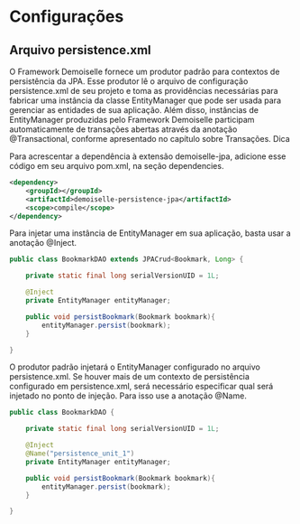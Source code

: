 # Configurações
## Arquivo persistence.xml
O Framework Demoiselle fornece um produtor padrão para contextos de persistência da JPA. Esse produtor lê o arquivo de configuração persistence.xml de seu projeto e toma as providências necessárias para fabricar uma instância da classe EntityManager que pode ser usada para gerenciar as entidades de sua aplicação. Além disso, instâncias de EntityManager produzidas pelo Framework Demoiselle participam automaticamente de transações abertas através da anotação @Transactional, conforme apresentado no capítulo sobre Transações.
Dica

Para acrescentar a dependência à extensão demoiselle-jpa, adicione esse código em seu arquivo pom.xml, na seção dependencies.

```xml
<dependency>
    <groupId></groupId>
    <artifactId>demoiselle-persistence-jpa</artifactId>
    <scope>compile</scope>
</dependency>
```

Para injetar uma instância de EntityManager em sua aplicação, basta usar a anotação @Inject. 

```java
public class BookmarkDAO extends JPACrud<Bookmark, Long> {

    private static final long serialVersionUID = 1L;

    @Inject
    private EntityManager entityManager;

    public void persistBookmark(Bookmark bookmark){
        entityManager.persist(bookmark);
    }

}
```
O produtor padrão injetará o EntityManager configurado no arquivo persistence.xml. Se houver mais de um contexto de persistência configurado em persistence.xml, será necessário especificar qual será injetado no ponto de injeção. Para isso use a anotação @Name. 

```java
public class BookmarkDAO {

    private static final long serialVersionUID = 1L;

    @Inject
    @Name("persistence_unit_1")
    private EntityManager entityManager;

    public void persistBookmark(Bookmark bookmark){
        entityManager.persist(bookmark);
    }  

}
```
